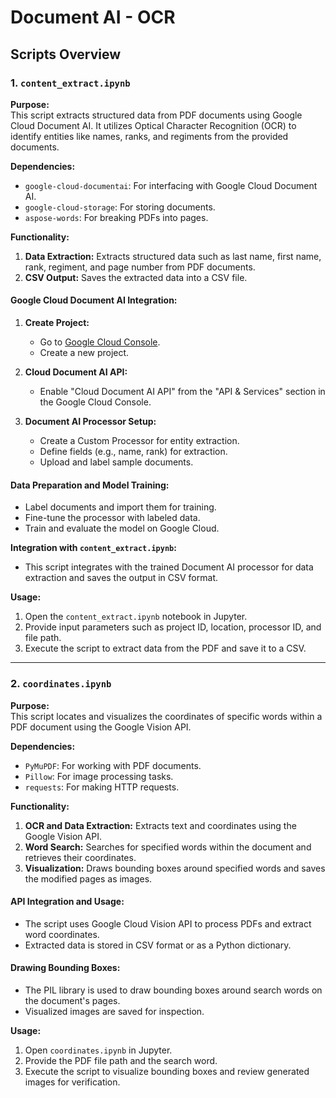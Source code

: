 # Document AI - OCR

## Scripts Overview

### 1. `content_extract.ipynb`

**Purpose:**  
This script extracts structured data from PDF documents using Google Cloud Document AI. It utilizes Optical Character Recognition (OCR) to identify entities like names, ranks, and regiments from the provided documents.

**Dependencies:**
- `google-cloud-documentai`: For interfacing with Google Cloud Document AI.
- `google-cloud-storage`: For storing documents.
- `aspose-words`: For breaking PDFs into pages.

**Functionality:**
1. **Data Extraction:** Extracts structured data such as last name, first name, rank, regiment, and page number from PDF documents.
2. **CSV Output:** Saves the extracted data into a CSV file.

#### Google Cloud Document AI Integration:

1. **Create Project:**
   - Go to [Google Cloud Console](https://console.cloud.google.com/).
   - Create a new project.

2. **Cloud Document AI API:**
   - Enable "Cloud Document AI API" from the "API & Services" section in the Google Cloud Console.

3. **Document AI Processor Setup:**
   - Create a Custom Processor for entity extraction.
   - Define fields (e.g., name, rank) for extraction.
   - Upload and label sample documents.

#### Data Preparation and Model Training:
- Label documents and import them for training.
- Fine-tune the processor with labeled data.
- Train and evaluate the model on Google Cloud.

**Integration with `content_extract.ipynb`:**
- This script integrates with the trained Document AI processor for data extraction and saves the output in CSV format.

**Usage:**
1. Open the `content_extract.ipynb` notebook in Jupyter.
2. Provide input parameters such as project ID, location, processor ID, and file path.
3. Execute the script to extract data from the PDF and save it to a CSV.

---

### 2. `coordinates.ipynb`

**Purpose:**  
This script locates and visualizes the coordinates of specific words within a PDF document using the Google Vision API.

**Dependencies:**
- `PyMuPDF`: For working with PDF documents.
- `Pillow`: For image processing tasks.
- `requests`: For making HTTP requests.

**Functionality:**
1. **OCR and Data Extraction:** Extracts text and coordinates using the Google Vision API.
2. **Word Search:** Searches for specified words within the document and retrieves their coordinates.
3. **Visualization:** Draws bounding boxes around specified words and saves the modified pages as images.

#### API Integration and Usage:
- The script uses Google Cloud Vision API to process PDFs and extract word coordinates.
- Extracted data is stored in CSV format or as a Python dictionary.

#### Drawing Bounding Boxes:
- The PIL library is used to draw bounding boxes around search words on the document's pages.
- Visualized images are saved for inspection.

**Usage:**
1. Open `coordinates.ipynb` in Jupyter.
2. Provide the PDF file path and the search word.
3. Execute the script to visualize bounding boxes and review generated images for verification.
